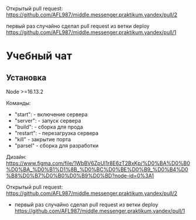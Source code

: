 Открытый pull request: https://github.com/AFL987/middle.messenger.praktikum.yandex/pull/2

первый раз случайно сделал pull request из ветки deploy https://github.com/AFL987/middle.messenger.praktikum.yandex/pull/1


# Учебный чат

## Установка

Node >=16.13.2

Команды:
 - "start": - включение сервера 
 - "server": - запуск сервера
 - "build": - сборка для прода
 - "restart": - перезагрузка сервера 
 - "kill" - закрытие порта
 - "parsel" - сборка для разработки

Дизайн: https://www.figma.com/file/1WbBV6ZpUl1r8E6zT2BxKp/%D0%BA%D0%B0%D0%BA_%D0%B1%D1%8B_%D0%BC%D0%BE%D0%B9_%D0%B4%D0%B8%D0%B7%D0%B0%D0%B9%D0%BD?node-id=0%3A1

Открытый pull request: https://github.com/AFL987/middle.messenger.praktikum.yandex/pull/2 
- первый раз случайно сделал pull request из ветки deploy https://github.com/AFL987/middle.messenger.praktikum.yandex/pull/1